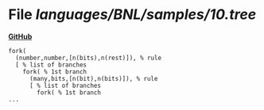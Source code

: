 # File _languages/BNL/samples/10.tree_
**[GitHub](https://github.com/softlang/yas/blob/master/languages/BNL/samples/10.tree)**
```
fork(
  (number,number,[n(bits),n(rest)]), % rule
  [ % list of branches
    fork( % 1st branch
      (many,bits,[n(bit),n(bits)]), % rule
      [ % list of branches
        fork( % 1st branch
...
```

